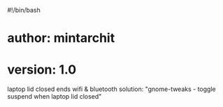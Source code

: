 #!/bin/bash

# author:	mintarchit
# version:	1.0

laptop lid closed ends wifi & bluetooth
solution: "gnome-tweaks - toggle suspend when laptop lid closed"
